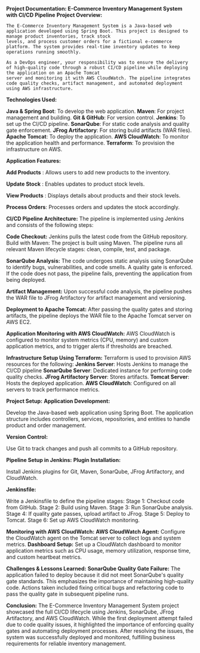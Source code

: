 **Project Documentation: E-Commerce Inventory Management System with CI/CD Pipeline**
**Project Overview:**

    The E-Commerce Inventory Management System is a Java-based web application developed using Spring Boot. This project is designed to manage product inventories, track stock 
    levels, and process customer orders for a fictional e-commerce platform. The system provides real-time inventory updates to keep operations running smoothly.

    As a DevOps engineer, your responsibility was to ensure the delivery of high-quality code through a robust CI/CD pipeline while deploying the application on an Apache Tomcat 
    server and monitoring it with AWS CloudWatch. The pipeline integrates code quality checks, artifact management, and automated deployment using AWS infrastructure.

**Technologies Used:**

  **Java & Spring Boot**: To develop the web application.
  **Maven**: For project management and building.
  **Git & GitHub**: For version control.
  **Jenkins**: To set up the CI/CD pipeline.
  **SonarQube**: For static code analysis and quality gate enforcement.
  **JFrog Artifactory**: For storing build artifacts (WAR files).
  **Apache Tomcat**: To deploy the application.
  **AWS CloudWatch**: To monitor the application health and performance.
  **Terraform**: To provision the infrastructure on AWS.

**Application Features:**

   **Add Products**  : Allows users to add new products to the inventory.
   
   **Update Stock**  : Enables updates to product stock levels.
   
   **View Products** : Displays details about products and their stock levels.
   
   **Process Orders**: Processes orders and updates the stock accordingly.
   
**CI/CD Pipeline Architecture:**
The pipeline is implemented using Jenkins and consists of the following steps:

**Code Checkout:**
   Jenkins pulls the latest code from the GitHub repository.
Build with Maven:
  The project is built using Maven. The pipeline runs all relevant Maven lifecycle stages: 
  clean, compile, test, and package.

**SonarQube Analysis:**
  The code undergoes static analysis using SonarQube to identify bugs, vulnerabilities, 
  and code smells.
  A quality gate is enforced. If the code does not pass, the pipeline fails, preventing 
  the application from being deployed.

**Artifact Management:**
  Upon successful code analysis, the pipeline pushes the WAR file to JFrog Artifactory for 
  artifact management and versioning.

**Deployment to Apache Tomcat:**
   After passing the quality gates and storing artifacts, the pipeline deploys the WAR 
   file to the Apache Tomcat server on AWS EC2.

**Application Monitoring with AWS CloudWatch:**
  AWS CloudWatch is configured to monitor system metrics (CPU, memory) and custom 
  application metrics, and to trigger alerts if thresholds are breached.


**Infrastructure Setup Using Terraform:**
 Terraform is used to provision AWS resources for the following:
  **Jenkins Server**: Hosts Jenkins to manage the CI/CD pipeline
  **SonarQube Server**: Dedicated instance for performing code quality checks.
  **JFrog Artifactory Server**: Stores artifacts.
  **Tomcat Server**: Hosts the deployed application.
  **AWS CloudWatch**: Configured on all servers to track performance metrics.

**Project Setup:**
**Application Development:**

Develop the Java-based web application using Spring Boot. The application structure includes controllers, services, repositories, and entities to handle product and order management.

**Version Control:**

Use Git to track changes and push all commits to a GitHub repository.

**Pipeline Setup in Jenkins:**
**Plugin Installation:**

Install Jenkins plugins for Git, Maven, SonarQube, JFrog Artifactory, and CloudWatch.

**Jenkinsfile:**

Write a Jenkinsfile to define the pipeline stages:
Stage 1: Checkout code from GitHub.
Stage 2: Build using Maven.
Stage 3: Run SonarQube analysis.
Stage 4: If quality gate passes, upload artifact to JFrog.
Stage 5: Deploy to Tomcat.
Stage 6: Set up AWS CloudWatch monitoring.

**Monitoring with AWS CloudWatch:**
**AWS CloudWatch Agent:**
  Configure the CloudWatch agent on the Tomcat server to collect logs and system metrics.
**Dashboard Setup:**
Set up a CloudWatch dashboard to monitor application metrics such as CPU usage, memory utilization, response time, and custom heartbeat metrics.

**Challenges & Lessons Learned:**
**SonarQube Quality Gate Failure:**
The application failed to deploy because it did not meet SonarQube's quality gate standards. This emphasizes the importance of maintaining high-quality code.
Actions taken included fixing critical bugs and refactoring code to pass the quality gate in subsequent pipeline runs.

**Conclusion:**
The E-Commerce Inventory Management System project showcased the full CI/CD lifecycle using Jenkins, SonarQube, JFrog Artifactory, and AWS CloudWatch. While the first deployment attempt failed due to code quality issues, it highlighted the importance of enforcing quality gates and automating deployment processes. After resolving the issues, the system was successfully deployed and monitored, fulfilling business requirements for reliable inventory management.
